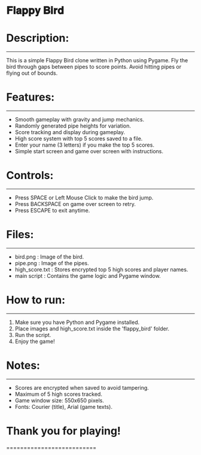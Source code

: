 # 𝐅𝐥𝐚𝐩𝐩𝐲 𝐁𝐢𝐫𝐝


# Description:
------------
This is a simple Flappy Bird clone written in Python using Pygame.
Fly the bird through gaps between pipes to score points. Avoid hitting pipes or flying out of bounds.


# Features:
---------
- Smooth gameplay with gravity and jump mechanics.
- Randomly generated pipe heights for variation.
- Score tracking and display during gameplay.
- High score system with top 5 scores saved to a file.
- Enter your name (3 letters) if you make the top 5 scores.
- Simple start screen and game over screen with instructions.


# Controls:
---------
- Press SPACE or Left Mouse Click to make the bird jump.
- Press BACKSPACE on game over screen to retry.
- Press ESCAPE to exit anytime.


# Files:
------
- bird.png : Image of the bird.
- pipe.png : Image of the pipes.
- high_score.txt : Stores encrypted top 5 high scores and player names.
- main script : Contains the game logic and Pygame window.


# How to run:
-----------
1. Make sure you have Python and Pygame installed.
2. Place images and high_score.txt inside the 'flappy_bird' folder.
3. Run the script.
4. Enjoy the game!


# Notes:
------
- Scores are encrypted when saved to avoid tampering.
- Maximum of 5 high scores tracked.
- Game window size: 550x650 pixels.
- Fonts: Courier (title), Arial (game texts).


# Thank you for playing!

==========================
